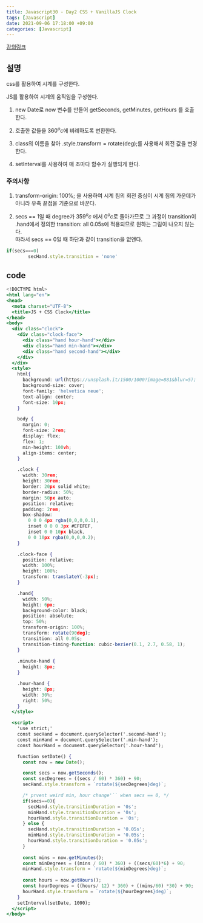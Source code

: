 ```yaml
---
title: Javascript30 - Day2 CSS + VanillaJS Clock
tags: [Javascript]
date: 2021-09-06 17:18:00 +09:00
categories: [Javascript]
---
```


[강의링크](https://www.youtube.com/watch?v=xu87YWbr4X0&list=PLu8EoSxDXHP6CGK4YVJhL_VWetA865GOH&index=4)


## 설명

css를 활용하여 시계를 구성한다.

JS를 활용하여 시계의 움직임을 구성한다.
1. new Date로 now 변수를 만들어 getSeconds, getMinutes, getHours 를 호출한다.

2. 호출한 값들을 $360^oc$에 비례하도록 변환한다.  

3. class의 이름을 찾아 .style.transform = rotate(deg);를 사용해서 회전 값을 변경한다.

4. setInterval를 사용하여 매 초마다 함수가 실행되게 한다.

### 주의사항
1. transform-origin: 100%; 을 사용하여 시계 침의 회전 중심이 시계 침의 가운데가 아니라 우측 끝점을 기준으로 바꾼다.  

2.  secs == 1일 때 degree가 $359^oc$ 에서 $0^oc$로 돌아가므로 
그 과정이 transition이 .hand에서 정의한 transition: all 0.05s에 적용되므로 원하는 그림이 나오지 않는다.  
따라서 secs == 0일 때 하단과 같이 transition을 없앤다.

```jsx
if(secs===0)
        secHand.style.transition = 'none'
```

## code

```jsx
<!DOCTYPE html>
<html lang="en">
<head>
  <meta charset="UTF-8">
  <title>JS + CSS Clock</title>
</head>
<body>
  <div class="clock">
    <div class="clock-face">
      <div class="hand hour-hand"></div>
      <div class="hand min-hand"></div>
      <div class="hand second-hand"></div>
    </div>
  </div>
  <style>
    html{
      background: url(https://unsplash.it/1500/1000?image=881&blur=5);
      background-size: cover;
      font-family: 'helvetica neue';
      text-align: center;
      font-size: 10px;
    }

    body {
      margin: 0;
      font-size: 2rem;
      display: flex;
      flex: 1;
      min-height: 100vh;
      align-items: center;
    }

    .clock {
      width: 30rem;
      height: 30rem;
      border: 20px solid white;
      border-radius: 50%;
      margin: 50px auto;
      position: relative;
      padding: 2rem;
      box-shadow: 
        0 0 0 4px rgba(0,0,0,0.1),
        inset 0 0 0 3px #EFEFEF,
        inset 0 0 10px black,
        0 0 10px rgba(0,0,0,0.2);
    }

    .clock-face {
      position: relative;
      width: 100%;
      height: 100%;
      transform: translateY(-3px);
    }

    .hand{
      width: 50%;
      height: 6px;
      background-color: black;
      position: absolute;
      top: 50%;
      transform-origin: 100%;
      transform: rotate(90deg);
      transition: all 0.05s;
      transition-timing-function: cubic-bezier(0.1, 2.7, 0.58, 1);
    }
    
    .minute-hand {
      height: 8px;
    }

    .hour-hand {
      height: 8px;
      width: 30%;
      right: 50%;  
    }
  </style>

  <script>
    'use strict;'
    const secHand = document.querySelector('.second-hand');
    const minHand = document.querySelector('.min-hand');
    const hourHand = document.querySelector('.hour-hand');

    function setDate() {
      const now = new Date();

      const secs = now.getSeconds();
      const secDegrees = ((secs / 60) * 360) + 90;
      secHand.style.transform = `rotate(${secDegrees}deg)`;

      /* prvent weird min, hour change'`` when secs == 0, */
      if(secs==0){
        secHand.style.transitionDuration = '0s';
        minHand.style.transitionDuration = '0s';
        hourHand.style.transitionDuration = '0s';
      } else {
        secHand.style.transitionDuration = '0.05s';
        minHand.style.transitionDuration = '0.05s';
        hourHand.style.transitionDuration = '0.05s';
      }
      
      const mins = now.getMinutes();
      const minDegrees = ((mins / 60) * 360) + ((secs/60)*6) + 90;
      minHand.style.transform = `rotate(${minDegrees}deg)`;
      
      const hours = now.getHours();
      const hourDegrees = ((hours/ 12) * 360) + ((mins/60) *30) + 90;
      hourHand.style.transform = `rotate(${hourDegrees}deg)`;
    }
    setInterval(setDate, 1000);
  </script>
</body>
```